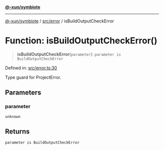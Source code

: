 [**@-xun/symbiote**](../../../README.md)

***

[@-xun/symbiote](../../../README.md) / [src/error](../README.md) / isBuildOutputCheckError

# Function: isBuildOutputCheckError()

> **isBuildOutputCheckError**(`parameter`): `parameter is BuildOutputCheckError`

Defined in: [src/error.ts:30](https://github.com/Xunnamius/symbiote/blob/1901cfe78a48fcd1dfae4e3760acf197e8812676/src/error.ts#L30)

Type guard for ProjectError.

## Parameters

### parameter

`unknown`

## Returns

`parameter is BuildOutputCheckError`
